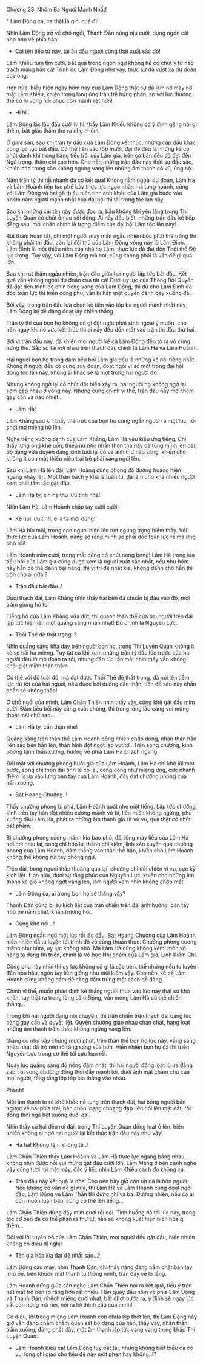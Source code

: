 




Chương 23: Nhóm Ba Người Mạnh Nhất!


" Lâm Động ca, ca thật là giỏi quá đi!

Nhìn Lâm Động trở về chỗ ngồi, Thanh Đàn nũng nịu cười, dựng ngón cái nho nhỏ về phía hắn!

- Cái tên tiểu tử này, tài ẩn dấu ngươi cũng thật xuất sắc đó!

Lâm Khiếu tủm tỉm cười, bất quá trong ngôn ngữ không hề có chút ý tứ nào trách mắng hắn cả! Trình độ Lâm Động như vậy, thực sự đã vượt xa dự đoán của ông.

Hơn nữa, biểu hiện ngày hôm nay của Lâm Động thật sự đã làm nở mày nở mặt Lâm Khiếu, khiến trong lòng ông tràn trề hưng phấn, so với lúc thương thế có hi vọng hồi phục còn mãnh liệt hơn!

- Hì hì..

Lâm Động lắc lắc đầu cười hì hì, thấy Lâm Khiếu không có ý định gặng hỏi gì thêm, bất giác thầm thở ra nhẹ nhõm.

Ở giữa sân, sau khi trận tỷ đấu của Lâm Động kết thúc, những cặp đấu khác cũng lục tục bắt đầu. Có thể tiến vào tốp mười, đại để đều là những kẻ có chút danh khí trong hàng tiểu bối của Lâm gia, trên cơ bản đều đã đạt đến Ngũ trọng, thậm chí cao hơn. Cho nên những trận đấu này thật sự đặc sắc, khiến cho trong sân không ngừng vang lên những âm thanh cổ vũ, ủng hộ.

Năm trận tỷ thí rất nhanh đã có kết quả! Không nằm ngoài dự đoán, Lâm Hà và Lâm Hoành tiếp tục phô bày thực lực ngạo nhân mà tung hoành, cùng với Lâm Động và hai gã thiếu niên tinh anh khác của Lâm gia bước vào nhóm năm người mạnh nhất của đại hội thi tài trong tộc lần này.

Sau khi những cái tên này được đọc ra, bầu không khí yên lặng trong Thí Luyện Quán có chút ồn ào sôi động. Ai nấy đều biết, những trận đấu kế tiếp đằng sau, mới chân chính là trọng điểm của đại hội Lâm tộc lần này!

Rút thăm hoàn tất, chỉ một người may mắn ngẫu nhiên bốc phải thẻ trống thì không phải thi đấu, còn lại đối thủ của Lâm Động vòng này là Lâm Đình. Lâm Đình là một thiếu niên của nhà họ Lâm, thực lực đã đạt đến Thối thể Đệ lục trọng. Tuy vậy, với Lâm Động mà nói, cũng không phải là vấn đề gì quá lớn.

Sau khi rút thăm ngẫu nhiên, trận đấu giữa hai người lập tức bắt đầu. Kết quả vẫn không ngoài dự đoán của tất cả! Dưới uy lực của Thông Bối Quyền đã đạt đến trình độ chín tiếng vang của Lâm Động, thì dù cho Lâm Đình đã dốc toàn lực thi triển công phu, vẫn bị hắn một quyền đánh bay xuống đài.

Bởi vậy, trong trận đấu lựa chọn kẻ tiến vào tốp ba người mạnh nhất này, Lâm Động lại dễ dàng đoạt lấy chiến thắng.

Trận tỷ thí của bọn họ không có gì đột ngột phát sinh ngoài ý muốn, cho nên ngay khi nó vừa kết thúc thì ai nấy đều dồn mắt vào trận thi đấu thứ hai.

Bởi vì trận đấu này, đã khiến mọi người kể cả Lâm Động đều tỏ ra vô cùng hứng thú. Sắp so tài với nhau trên thạch đài, chính là Lâm Hà và Lâm Hoành!

Hai người bọn họ trong đám tiểu bối Lâm gia đều là những kẻ nổi tiếng nhất. Không ít người đều có cùng suy đoán, đoạt ngôi vị số một trong đại hội dòng tộc lần này, không ai khác sẽ là một trong hai người đó.

Nhưng không ngờ lại có chút đột biến xảy ra, hai người họ không ngờ lại sớm gặp nhau ở vòng này. Nhưng cũng chính vì thế, trận đấu này mới thêm gay cấn và náo nhiệt...

- Lâm Hà!

Lâm Khẳng sau khi thấy thẻ trúc của bọn họ cũng ngẩn người ra một lúc, rồi chợt mở miệng hô lên.

Nghe tiếng xướng danh của Lâm Khẳng, Lâm Hà yêu kiều ứng tiếng. Chỉ thấy lưng ong khẽ uốn, thiếu nữ nhỏ nhắn thon thả này đã tung mình lên đài, bộ dạng vừa duyên dáng xinh tươi lại có vẻ anh thư hào sảng, khiến cho không ít con mắt thiếu niên trai trẻ phải sáng ngời lên.

Sau khi Lâm Hà lên đài, Lâm Hoàng cũng phong độ đường hoàng hiên ngang nhảy lên. Một thân bạch y khá là tuấn tú, đã làm cho khá nhiều người xem phải tấm tắc gật đầu.

- Lâm Hà tỷ, xin hạ thủ lưu tình nha!

Nhìn Lâm Hà, Lâm Hoành chắp tay cười cười.

- Kẻ nói lưu tình, e là ta mới đúng!

Lâm Hà bĩu môi, trong con ngươi hiện lên nét ngưng trọng hiếm thấy. Với thực lực của Lâm Hoành, nàng sợ rằng mình sẽ phải dốc toàn lực ra mà ứng phó rồi!

Lâm Hoành mỉm cười, trong mắt cũng có chút nóng bỏng! Lâm Hà trong lứa tiểu bối của Lâm gia cũng được xem là người xuất sắc nhất, nếu như hôm nay hắn có thể đánh bại nàng, thì vị trí đệ nhất kia, không dành cho hắn thì còn cho ai nữa!?

- Trận đấu bắt đầu..!

Dưới thạch đài, Lâm Khẳng nhìn thấy hai bên đã chuẩn bị đâu vào đó, mới trầm giọng hô to!

Tiếng hô của Lâm Khẳng vừa dứt, thì quanh thân thể của hai người trên đài lập tức hiện lên một quầng sáng nhàn nhạt! Đó chính là Nguyên Lực.

- Thối Thể đệ thất trọng..?

Nhìn quầng sáng khá dày trên người bọn họ, trong Thí Luyện Quán không ít kẻ sợ hãi há miệng. Tuy tất cả khi xem những trận tỷ đấu lúc trước của hai người đều lờ mờ đoán ra rồi, nhưng đến lúc tận mắt nhìn thấy vẫn không khỏi giật mình than thầm.

Có thể với độ tuổi đó, mà đạt được Thối Thể đệ thất trọng, đã nói lên tiềm lực rất tốt của hai người, nếu được bồi dưỡng cẩn thận, tiền đồ sau này chắn chắn sẽ không thấp!

Ở chỗ ngồi của mình, Lâm Chấn Thiên nhìn thấy vậy, cũng khẽ gật đầu mỉm cười. Đám tiểu bối này càng xuất chúng, thì trong lòng lão càng vui mừng thoải mái chứ sao...

- Lâm Hà tỷ, cẩn thận nhé!

Quầng sáng trên thân thể Lâm Hoành bỗng nhiên chớp động, nhãn thần hắn liền sắc bén hẳn lên, thân hình đột ngột lao vụt tới. Trên song chưởng, kình phong lạnh thấu xương, hướng về phía Lâm Hà phách ngang.

Đối mặt với chưởng phong buốt giá của Lâm Hoành, Lâm Hà chỉ khẽ lùi một bước, song chỉ thon dài tinh tế co lại, cong cong như miệng ưng, cực nhanh điểm lia lịa vào lưng bàn tay của Lâm Hoành, đẩy dạt chưởng phong của hắn xuống.

- Bát Hoang Chưởng..!

Thấy chưởng phong bị phá, Lâm Hoành quát nhẹ một tiếng. Lập tức chưởng kình trên tay hắn đột nhiên cương mãnh vô bì, liên miên không ngừng, phủ xuống đầu Lâm Hà, phát ra những âm thanh gió rít vù vù, quả thật có chút bất phàm.

Bị chưởng phong cương mãnh kia bao phủ, đôi lông mày liễu của Lâm Hà hơi hơi nhíu lại, song chỉ hợp lại thành chỉ kiếm, linh xảo xuyên qua chưởng phong của Lâm Hoành, đâm thẳng vào thân thể hắn, khiến cho Lâm Hoành không thể không rút tay phòng ngự.

Trên đài, bóng người thấp thoáng qua lại, chưởng chỉ đối chiến vi vu, cực kỳ kịch liệt. Hơn nữa, dưới sự tăng phúc của Nguyên Lực, khiến cho những âm thanh xé gió không ngớt vang lên, làm người xem nhìn không chớp mắt.

- Lâm Động ca, ai trong bọn họ sẽ thắng vậy?

Thanh Đàn cũng bị sự kịch liệt của trận chiến trên đài ảnh hưởng, bàn tay nhỏ bé nắm chặt, khẩn trương hỏi.

- Cũng khó nói...!

Lâm Động ngần ngừ một lúc rồi lắc đầu. Bát Hoang Chưởng của Lâm Hoành hiển nhiên đã tu luyện tới trình độ vô cùng thuần thục. Chưởng phong cương mãnh như hùm, uy lực không nhỏ. Mà Lâm Hà cũng không kém, môn võ nàng ta đang thi triển, chính là Võ học Nhị phẩm của Lâm gia, Linh Kiếm Chỉ.

Công phu này nhìn thì uy lực không có gì là sắc bén, thế nhưng nếu tu luyện đến hỏa hầu, ngón tay liền giống như mũi kiếm vậy. Cho nên, kể cả Lâm Hoành cũng không dám để nàng đâm trúng một cách dễ dàng.

Chính vì thế, muốn phân định kẻ thắng người thua vào lúc này thật sự khó khăn, tuy thật ra trong lòng Lâm Động, vẫn mong Lâm Hà có thể chiến thắng...

Trong khi hai người đang nói chuyện, thì trận chiến trên thạch đài càng lúc càng gay cấn và quyết liệt. Quyền chưởng giao nhau chan chát, hàng loạt những âm thanh trầm thấp không ngừng vang lên.

Giằng co như vậy chừng mười phút, trên thân thể bọn họ lúc này, vầng sáng nhàn nhạt đã trở nên rõ ràng sáng sủa hơn. Hiển nhiên bọn họ đã thi triển Nguyên Lực trong cơ thể tới cực hạn rồi.

Ngay lúc quầng sáng đó nồng đậm nhất, thì hai người đồng loạt lùi ra đằng sau, rồi song chưởng đồng thời đẩy mạnh tới, dưới ánh mắt chăm chú của mọi người, tầng tầng lớp lớp lao thẳng vào nhau.

Phanh!

Một âm thanh to rõ khô khốc nổ tung trên thạch đài, hai bóng người bắn ngược về hai phía trái, bàn chân loạng choạng đạp liên hồi lên mặt đất, rồi đồng thời ngã hết xuống dưới đài.

Nhìn thấy cả hai đều rơi đài, trong Thí Luyện Quán đồng loạt ồ lên, hiển nhiên không ai ngờ hai người lại kết thúc trận đấu này như vậy!

- Ha hả! Không tệ... không tệ..!

Lâm Chấn Thiên thấy Lâm Hoành và Lâm Hà thực lực ngang bằng nhau, không nhịn được nỗi vui mừng gật đầu cười lớn. Lâm Mãng ở bên cạnh nghe vậy cũng tươi rói mặt mày, đắc ý liếc nhìn Lâm Khiếu cách đó không xa.

- Trận đấu này kết quả là hòa! Cho nên bây giờ còn tất cả là bốn người. Nếu không có vấn đề gì nữa, thì Lâm Hà và Lâm Hoành cùng đoạt ngôi đầu, Lâm Động và Lâm Thần thì đứng nhì và ba. Đương nhiên, nếu có ai còn muốn luận bàn, cũng có thể lên tiếng...

Lâm Chấn Thiên đứng dậy mỉm cười rồi nói. Tình huống đã tới lúc này, trong tộc cơ bản đã có thể phân ra thứ tự, hẳn sẽ không xuất hiện biến hóa gì thêm...

Đối với lời tuyên bố của Lâm Chấn Thiên, mọi người đều gật đầu, hiển nhiên không có điều dị nghị!

- Tên gia hỏa kia đạt đệ nhất sao...?

Lâm Động cau mày, nhìn Thanh Đàn, chỉ thấy nàng đang nắm chặt bàn tay nhỏ bé, trên khuôn mặt thanh tú thông minh, tràn đầy vẻ lo lắng.

Lâm Hoành đứng giữa sân nghe Lâm Chấn Thiên nói ra kết quả, tiếu ý trên nét mặt trở nên rõ ràng hơn rất nhiều. Hắn quay đầu nhìn về phía Lâm Động và Thanh Đàn, nhếch miệng cười nhạt, bất chợt bước ra, ý định sẽ ngay lúc sắt còn nóng mà rèn, nói ra lời thỉnh cầu của mình!

Có điều, lời trong miệng Lâm Hoành còn chưa kịp thốt lên, thì Lâm Động nảy giờ vẫn đang chằm chằm quan sát bộ dạng của hắn, thấy vậy, nhãn thần trầm xuống, đứng phắt dậy, một âm thanh lập tức vang vang trong khắp Thí Luyện Quán.

- Lâm Hoành biểu ca! Lâm Động tuy bất tài, nhưng không biết biểu ca có vui lòng chỉ giáo cho tiểu đệ này một phen hay không..!?




